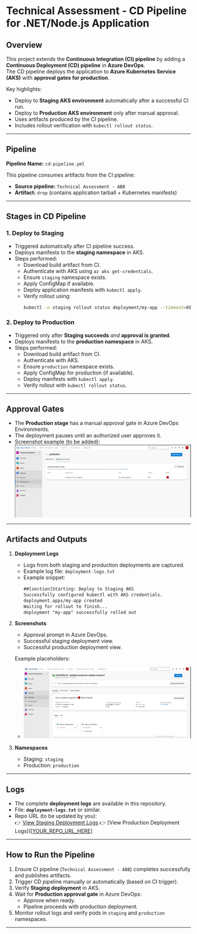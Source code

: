 # Technical Assessment - CD Pipeline for .NET/Node.js Application

## Overview

This project extends the **Continuous Integration (CI) pipeline** by adding a **Continuous Deployment (CD) pipeline** in **Azure DevOps**.  
The CD pipeline deploys the application to **Azure Kubernetes Service (AKS)** with **approval gates for production**.  

Key highlights:
- Deploy to **Staging AKS environment** automatically after a successful CI run.  
- Deploy to **Production AKS environment** only after manual approval.  
- Uses artifacts produced by the CI pipeline.  
- Includes rollout verification with `kubectl rollout status`.  

---

## Pipeline

**Pipeline Name:** `cd-pipeline.yml`  

This pipeline consumes artifacts from the CI pipeline:  
- **Source pipeline:** `Technical Assessment - ABB`  
- **Artifact:** `drop` (contains application tarball + Kubernetes manifests)  

---

## Stages in CD Pipeline

### 1. **Deploy to Staging**
- Triggered automatically after CI pipeline success.  
- Deploys manifests to the **staging namespace** in AKS.  
- Steps performed:  
  - Download build artifact from CI.  
  - Authenticate with AKS using `az aks get-credentials`.  
  - Ensure `staging` namespace exists.  
  - Apply ConfigMap if available.  
  - Deploy application manifests with `kubectl apply`.  
  - Verify rollout using:  
    ```bash
    kubectl -n staging rollout status deployment/my-app --timeout=60s
    ```

### 2. **Deploy to Production**
- Triggered only after **Staging succeeds** *and* **approval is granted**.  
- Deploys manifests to the **production namespace** in AKS.  
- Steps performed:  
  - Download build artifact from CI.  
  - Authenticate with AKS.  
  - Ensure `production` namespace exists.  
  - Apply ConfigMap for production (if available).  
  - Deploy manifests with `kubectl apply`.  
  - Verify rollout with `kubectl rollout status`.  

---

## Approval Gates

- The **Production stage** has a manual approval gate in Azure DevOps Environments.  
- The deployment pauses until an authorized user approves it.  
- Screenshot example (to be added):  
  ![Approval Gate](./screenshots/approval-gate.png)  

---

## Artifacts and Outputs

1. **Deployment Logs**  
   - Logs from both staging and production deployments are captured.  
   - Example log file: `deployment-logs.txt`  
   - Example snippet:  
     ```text
     ##[section]Starting: Deploy to Staging AKS
     Successfully configured kubectl with AKS credentials.
     deployment.apps/my-app created
     Waiting for rollout to finish...
     deployment "my-app" successfully rolled out
     ```

2. **Screenshots**  
   - Approval prompt in Azure DevOps.  
   - Successful staging deployment view.  
   - Successful production deployment view.  

   Example placeholders:  
   - ![Staging & Production Deployment](./screenshots/staging-production-deployment.png)   

3. **Namespaces**  
   - Staging: `staging`  
   - Production: `production`  

---

## Logs

- The complete **deployment logs** are available in this repository.  
- File: **`deployment-logs.txt`** or similar.  
- Repo URL (to be updated by you):  
  👉 [View Staging Deployment Logs]([YOUR_REPO_URL_HERE](https://github.com/NithishReddyGithub/CD-Pipeline/blob/main/Staging%20Deployment.txt))
  👉 [View Production Deployment Logs]([[YOUR_REPO_URL_HERE](https://github.com/NithishReddyGithub/CD-Pipeline/blob/main/Production%20Deployment.txt)]

---

## How to Run the Pipeline

1. Ensure CI pipeline (`Technical Assessment - ABB`) completes successfully and publishes artifacts.  
2. Trigger CD pipeline manually or automatically (based on CI trigger).  
3. Verify **Staging deployment** in AKS.  
4. Wait for **Production approval gate** in Azure DevOps:  
   - Approve when ready.  
   - Pipeline proceeds with production deployment.  
5. Monitor rollout logs and verify pods in `staging` and `production` namespaces.  

---
